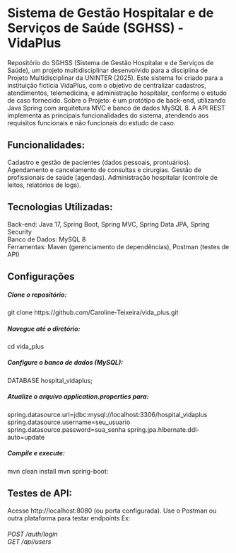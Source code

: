 <h1>Sistema de Gestão Hospitalar e de Serviços de Saúde (SGHSS) - VidaPlus</h1>
Repositório do SGHSS (Sistema de Gestão Hospitalar e de Serviços de Saúde), um projeto multidisciplinar desenvolvido para a disciplina de Projeto Multidisciplinar da UNINTER (2025). Este sistema foi criado para a instituição fictícia VidaPlus, com o objetivo de centralizar cadastros, atendimentos, telemedicina, e administração hospitalar, conforme o estudo de caso fornecido.
Sobre o Projeto: é um protótipo de back-end, utilizando Java Spring com arquitetura MVC e banco de dados MySQL 8. A API REST implementa as principais funcionalidades do sistema, atendendo aos requisitos funcionais e não funcionais do estudo de caso.

<h2>Funcionalidades:</h2>
Cadastro e gestão de pacientes (dados pessoais, prontuários).
Agendamento e cancelamento de consultas e cirurgias.
Gestão de profissionais de saúde (agendas).
Administração hospitalar (controle de leitos, relatórios de logs).


<h2>Tecnologias Utilizadas:</h2>

Back-end: Java 17, Spring Boot, Spring MVC, Spring Data JPA, Spring Security
<br>Banco de Dados: MySQL 8
<br>Ferramentas: Maven (gerenciamento de dependências), Postman (testes de API)

<h2>Configurações</h2>
<h5>Clone o repositório:</h5> 
git clone https://github.com/Caroline-Teixeira/vida_plus.git
<br>

<h5>Navegue até o diretório:</h5> 
cd vida_plus
<br>

<h5>Configure o banco de dados (MySQL):</h5> 
DATABASE hospital_vidaplus;
<br>

<h5>Atualize o arquivo application.properties para:</h5>
spring.datasource.url=jdbc:mysql://localhost:3306/hospital_vidaplus
spring.datasource.username=seu_usuario
spring.datasource.password=sua_senha
spring.jpa.hibernate.ddl-auto=update
<br>

<h5>Compile e execute:</h5>
mvn clean install
mvn spring-boot:
<br>


<h2>Testes de API:</h2>
Acesse http://localhost:8080 (ou porta configurada). Use o Postman ou outra plataforma para testar endpoints Ex:
<h6>POST /auth/login
<br>GET /api/users</h6>











